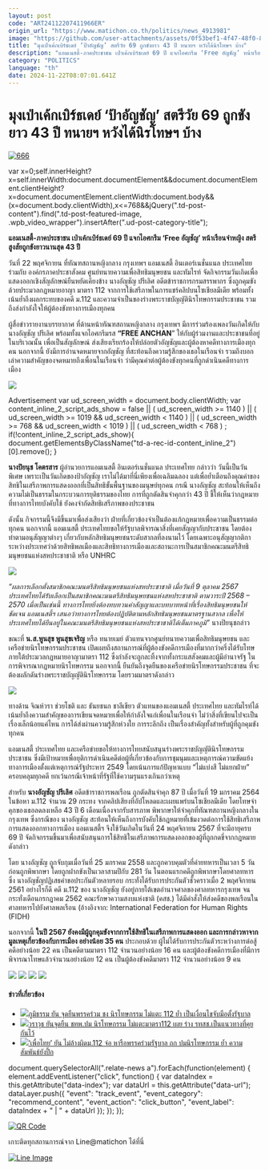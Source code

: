 ```yaml
---
layout: post
code: "ART24112207411966ER"
origin_url: "https://www.matichon.co.th/politics/news_4913981"
image: "https://github.com/user-attachments/assets/0f53bef1-4f47-48f0-89b5-5fa850cd607b"
title: "มุงเป่าเค้กเบิร์ธเดย์ ‘ป้าอัญชัญ’ สตรีวัย 69 ถูกขังยาว 43 ปี ทนายฯ หวังได้นิรโทษฯ บ้าง"
description: "แอมเนสตี้-ภาคประชาชน เป่าเค้กเบิร์ธเดย์ 69 ปี แจกไอศกรีม ‘Free อัญชัญ’ หน้าเรือนจำหญิง สตรีสูงสัยถูกขังยาวนานสุด 43 ปี"
category: "POLITICS"
language: "th"
date: 2024-11-22T08:07:01.641Z
---
```


# มุงเป่าเค้กเบิร์ธเดย์ ‘ป้าอัญชัญ’ สตรีวัย 69 ถูกขังยาว 43 ปี ทนายฯ หวังได้นิรโทษฯ บ้าง

[![](https://www.matichon.co.th/wp-content/uploads/2024/11/666-17.jpg "666")](https://www.matichon.co.th/wp-content/uploads/2024/11/666-17.jpg)

var x=0;self.innerHeight?x=self.innerWidth:document.documentElement&&document.documentElement.clientHeight?x=document.documentElement.clientWidth:document.body&&(x=document.body.clientWidth),x<=768&&jQuery(".td-post-content").find(".td-post-featured-image, .wpb\_video\_wrapper").insertAfter(".ud-post-category-title");

**แอมเนสตี้-ภาคประชาชน เป่าเค้กเบิร์ธเดย์ 69 ปี แจกไอศกรีม ‘Free อัญชัญ’ หน้าเรือนจำหญิง สตรีสูงสัยถูกขังยาวนานสุด 43 ปี**

วันที่ 22 พฤศจิกายน ที่ทัณฑสถานหญิงกลาง กรุงเทพฯ แอมเนสตี้ อินเตอร์เนชั่นแนล ประเทศไทย ร่วมกับ องค์กรภาคประชาสังคม ศูนย์ทนายความเพื่อสิทธิมนุษยชน และทัมไรท์ จัดกิจกรรมวันเกิดเพื่อแสดงออกเชิงสัญลักษณ์ยืนหยัดเคียงข้าง นางอัญชัญ ปรีเลิศ อดีตข้าราชการกรมสรรพากร ซึ่งถูกคุมขังด้วยประมวลกฎหมายอาญา มาตรา 112 จากการใช้เสรีภาพในการแชร์คลิปบนโซเชียลมีเดีย พร้อมทั้งเน้นย้ำถึงผลกระทบของคดี ม.112 และความจำเป็นของร่างพระราชบัญญัตินิรโทษกรรมประชาชน รวมถึงส่งกำลังใจให้ผู้ต้องขังทางการเมืองทุกคน

ผู้สื่อข่าวรายงานบรรยากาศ ที่ด้านหน้าทัณฑสถานหญิงกลาง กรุงเทพฯ มีการร่วมร้องเพลงวันเกิดให้กับ นางอัญชัญ ปรีเลิศ พร้อมทั้งแจกไอศกรีมรส **“FREE ANCHAN**” ให้กับผู้ร่วมงานและประชาชนที่อยู่ในบริเวณนั้น เพื่อเป็นสัญลักษณ์ ส่งเสียงเรียกร้องให้ปล่อยตัวอัญชัญและผู้ต้องหาคดีทางการเมืองทุกคน นอกจากนี้ ยังมีการอ่านจดหมายจากอัญชัญ ที่สะท้อนถึงความรู้สึกของเธอในเรือนจำ รวมถึงบอกเล่าความสำคัญของจดหมายถึงเพื่อนในเรือนจำ ว่ามีคุณค่าต่อผู้ต้องขังทุกคนที่ถูกดำเนินคดีทางการเมือง

![](https://www.matichon.co.th/wp-content/uploads/2024/11/S__14074213_0.jpg)

Advertisement var ud\_screen\_width = document.body.clientWidth; var content\_inline\_2\_script\_ads\_show = false || ( ud\_screen\_width >= 1140 ) || ( ud\_screen\_width >= 1019 && ud\_screen\_width < 1140 ) || ( ud\_screen\_width >= 768 && ud\_screen\_width < 1019 ) || ( ud\_screen\_width < 768 ) ; if(!content\_inline\_2\_script\_ads\_show){ document.getElementsByClassName("td-a-rec-id-content\_inline\_2")\[0\].remove(); }

**นางปิยนุช โคตรสาร** ผู้อำนวยการแอมเนสตี้ อินเตอร์เนชั่นแนล ประเทศไทย กล่าวว่า วันนี้เป็นวันพิเศษ เพราะเป็นวันเกิดของป้าอัญชัญ เราไม่ได้มาที่นี่เพียงเพื่อเฉลิมฉลอง แต่เพื่อย้ำเตือนถึงคุณค่าของสิทธิในเสรีภาพการแสดงออกที่เป็นสิทธิขั้นพื้นฐานของมนุษย์ทุกคน กรณี นางอัญชัญ สะท้อนให้เห็นถึงความไม่เป็นธรรมในกระบวนการยุติธรรมของไทย การที่ถูกตัดสินจำคุกกว่า 43 ปี ชี้ให้เห็นว่ากฎหมายที่ทางการไทยบังคับใช้ ยังคงจำกัดสิทธิเสรีภาพของประชาชน

ดังนั้น กิจกรรมนี้จึงมีขึ้นมาเพื่อส่งเสียงว่า ฝ่ายที่เกี่ยวข้องจำเป็นต้องแก้กฎหมายเพื่อความเป็นธรรมต่อทุกคน นอกจากนี้ แอมเนสตี้ ประเทศไทยขอให้รัฐบาลพิจารณาสิ่งที่เคยสัญญากับประชาชน โดยต้องทำตามอนุสัญญาต่างๆ เกี่ยวกับหลักสิทธิมนุษยชนระดับสากลที่ลงนามไว้ โดยเฉพาะอนุสัญญากติการะหว่างประเทศว่าด้วยสิทธิพลเมืองและสิทธิทางการเมืองและสถานะการเป็นสมาชิกคณะมนตรีสิทธิมนุษยชนแห่งสหประชาชาติ หรือ UNHRC

![](https://www.matichon.co.th/wp-content/uploads/2024/11/S__14074219_0.jpg)

_“ผลการเลือกตั้งสมาชิกคณะมนตรีสิทธิมนุษยชนแห่งสหประชาชาติ เมื่อวันที่ 9 ตุลาคม 2567 ประเทศไทยได้รับเลือกเป็นสมาชิกคณะมนตรีสิทธิมนุษยชนแห่งสหประชาชาติ ตามวาระปี 2568 – 2570 เมื่อเป็นเช่นนี้ ทางการไทยยิ่งต้องทบทวนคำสัญญาและบทบาทหน้าที่เรื่องสิทธิมนุษยชนให้ชัดเจน แอมเนสตี้ฯ เสนอว่าทางการไทยต้องปฏิบัติตามหลักสิทธิมนุษยชนมาตรฐานสากล เพื่อให้ประเทศไทยได้ยืนอยู่ในคณะมนตรีสิทธิมนุษยชนแห่งสหประชาชาติได้เต็มภาคภูมิ”_ นางปิยนุชกล่าว

ขณะที่ **น.ส.พูนสุข พูนสุขเจริญ** หรือ ทนายเมย์ ตัวแทนจากศูนย์ทนายความเพื่อสิทธิมนุษยชน และเครือข่ายนิรโทษกรรมประชาชน เปิดเผยถึงสถานการณ์ที่ผู้ต้องขังคดีการเมืองที่มากกว่าครึ่งได้รับโทษ ภายใต้ประมวลกฏหมายอาญามาตรา 112 ซึ่งกำลังจะถูกละทิ้งจากทั้งกระแสสังคมและผู้มีอำนาจรัฐ ในการพิจารณากฏหมายนิรโทษกรรม นอกจากนี้ ยืนยันถึงจุดยืนของเครือข่ายนิรโทษกรรมประชาชน ที่จะต้องผลักดันร่างพระราชบัญญัตินิรโทษกรรม โดยรวมมาตราดังกล่าว

![](https://www.matichon.co.th/wp-content/uploads/2024/11/S__14074216_0.jpg)

ทางด้าน จิณห์วรา ช่วยโชติ และ ธันยชนก ชาลีเขียว ตัวแทนของแอมเนสตี้ ประเทศไทย และทัมไรท์ได้เน้นย้ำถึงความสำคัญของการเขียนจดหมายเพื่อให้กำลังใจแก่เพื่อนในเรือนจำ ไม่ว่าสิ่งที่เขียนไปจะเป็นเรื่องเล็กน้อยแค่ไหน การได้ส่งผ่านความรู้สึกห่วงใย การระลึกถึง เป็นเรื่องสำคัญทั้งสำหรับผู้ที่ถูกคุมขังทุกคน

แอมเนสตี้ ประเทศไทย และเครือข่ายขอให้ทางการไทยสนับสนุนร่างพระราชบัญญัตินิรโทษกรรมประชาชน ซึ่งมีเป้าหมายเพื่อยุติการดำเนินคดีต่อผู้ที่เกี่ยวข้องกับการชุมนุมและเหตุการณ์ความขัดแย้งทางการเมืองตั้งแต่เหตุการณ์รัฐประหาร 2549 โดยเน้นการแก้ปัญหาแบบ “ไม่แบ่งสี ไม่แยกฝ่าย” ครอบคลุมทุกคดี ยกเว้นกรณีเจ้าหน้าที่รัฐที่ใช้ความรุนแรงเกินกว่าเหตุ

สำหรับ **นางอัญชัญ ปรีเลิศ** อดีตข้าราชการพลเรือน ถูกตัดสินจําคุก 87 ปี เมื่อวันที่ 19 มกราคม 2564 ในข้อหา ม.112 จำนวน 29 กระทง จากคลิปเสียงที่อัปโหลดและเผยแพร่บนโซเชียลมีเดีย โดยโทษจําคุกของเธอลดลงเหลือ 43 ปี 6 เดือนเนื่องจากรับสารภาพ พิพากษาให้จำคุกที่ทัณฑสถานหญิงกลางในกรุงเทพ ซึ่งกรณีของ นางอัญชัญ สะท้อนให้เห็นถึงการบังคับใช้กฎหมายที่เข้มงวดต่อการใช้สิทธิเสรีภาพการแสดงออกทางการเมือง แอมเนสตี้ฯ จึงใช้วันเกิดในวันที่ 24 พฤศจิกายน 2567 ที่จะมีอายุครบ 69 ปี จัดกิจกรรมขึ้นมาเพื่อสนับสนุนการใช้สิทธิในเสรีภาพการแสดงออกของผู้ที่ถูกกดขี่จากกฎหมายดังกล่าว

โดย นางอัญชัญ ถูกจับกุมเมื่อวันที่ 25 มกราคม 2558 และถูกควบคุมตัวที่ค่ายทหารเป็นเวลา 5 วัน ก่อนถูกพิพากษา โดยถูกฝากขังเป็นเวลาสามปีกับ 281 วัน ในตอนแรกคดีถูกพิพากษาโดยศาลทหาร ซึ่ง นางอัญชัญปฏิเสธคําขอประกันตัวหลายรอบ กระทั่งได้รับการประกันตัวชั่วคราวเมื่อ 2 พฤศจิกายน 2561 อย่างไรก็ดี คดี ม.112 ของ นางอัญชัญ ยังอยู่ภายใต้เขตอํานาจศาลของศาลทหารกรุงเทพ จนกระทั่งเดือนกรกฎาคม 2562 คณะรักษาความสงบแห่งชาติ (คสช.) ได้มีคำสั่งให้ส่งคดีของพลเรือนในศาลทหารไปยังศาลพลเรือน (อ้างอิงจาก: International Federation for Human Rights (FIDH)

นอกจากนี้ **ในปี 2567 ยังคงมีผู้ถูกคุมขังจากการใช้สิทธิในเสรีภาพการแสดงออก และการกล่าวหาจากมูลเหตุเกี่ยวข้องกับการเมือง อย่างน้อย 35 คน** ประกอบด้วย ผู้ไม่ได้รับการประกันตัวระหว่างการต่อสู้คดีอย่างน้อย 22 คน เป็นคดีตามมาตรา 112 จำนวนอย่างน้อย 16 คน และผู้ต้องขังคดีการเมืองที่มีการพิจารณาโทษแล้วจำนวนอย่างน้อย 12 คน เป็นผู้ต้องขังคดีมาตรา 112 จำนวนอย่างน้อย 9 คน

![](https://www.matichon.co.th/wp-content/uploads/2024/11/S__14074218_0.jpg) ![](https://www.matichon.co.th/wp-content/uploads/2024/11/S__14074221_0.jpg) ![](https://www.matichon.co.th/wp-content/uploads/2024/11/S__14074222_0.jpg) ![](https://www.matichon.co.th/wp-content/uploads/2024/11/S__14074211_0.jpg)

#### ข่าวที่เกี่ยวข้อง

*   [![](https://www.matichon.co.th/wp-content/uploads/2024/10/77-18.jpg)ภูมิธรรม ยัน จุดยืนพรรคร่วม ชง นิรโทษกรรม ไม่แตะ 112 ย้ำ เป็นเงื่อนไขจับมือตั้งรัฐบาล](https://www.matichon.co.th/politics/news_4874554)
*   [![](https://www.matichon.co.th/wp-content/uploads/2024/10/111-90.jpg)วราวุธ ยันจุดยืน ชทพ.ปม นิรโทษกรรม ไม่แตะมาตรา112 เผย ร่าง รทสช.เป็นแนวทางที่คุยกันไว้](https://www.matichon.co.th/politics/news_4870683)
*   [![](https://www.matichon.co.th/wp-content/uploads/2024/10/v728-4.jpg)‘เพื่อไทย’ ยัน ไม่ล้างผิดม.112 จ่อ หารือพรรคร่วมรัฐบาล ถก ปมนิรโทษกรรม ย้ำ ความสัมพันธ์ยังปึ้ก](https://www.matichon.co.th/politics/news_4869422)

document.querySelectorAll(".relate-news a").forEach(function(element) { element.addEventListener("click", function() { var dataIndex = this.getAttribute("data-index"); var dataUrl = this.getAttribute("data-url"); dataLayer.push({ "event": "track\_event", "event\_category": "recommend\_content", "event\_action": "click\_button", "event\_label": dataIndex + " | " + dataUrl }); }); });

[![QR Code](https://www.matichon.co.th/wp-content/uploads/2023/07/wob1371z.jpg)](https://lin.ee/ht0nDxX)

เกาะติดทุกสถานการณ์จาก Line@matichon ได้ที่นี่

[![Line Image](https://www.matichon.co.th/wp-content/uploads/2023/07/th.png)](https://lin.ee/ht0nDxX)
